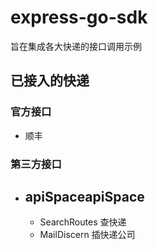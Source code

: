 # express-go-sdk
旨在集成各大快递的接口调用示例

## 已接入的快递

### 官方接口
- 顺丰

### 第三方接口
- apiSpaceapiSpace
  - 
    - SearchRoutes 查快递
    - MailDiscern 插快递公司